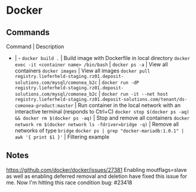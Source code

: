 # Docker

## Commands

Command | Description
- | -
`docker build .` | Build image with Dockerfile in local directory
`docker exec -it <container name> /bin/bash` |
`docker ps -a` | View all containers
`docker images` | View all images
`docker pull registry.lieferheld-staging.rz01.deposit-solutions.com/mysql/comonea_b2c` |
`docker run -dP registry.lieferheld-staging.rz01.deposit-solutions.com/mysql/comonea_b2c` |
`docker run -it --net host registry.lieferheld-staging.rz01.deposit-solutions.com/tenant/ds-comonea-product:master` | Run container in the local network with an interactive terminal (responds to Ctrl+C)
`docker stop $(docker ps -aq) && docker rm $(docker ps -aq)` | Stop and remove all containers
`docker network rm $(docker network ls -fdriver=bridge -q)` | Remove all networks of type `bridge`
`docker ps | grep "docker-mariadb:1.0.1" | awk '{ print $1 }'` | Filtering example

## Notes

https://github.com/docker/docker/issues/27381
Enabling moutflags=slave as well as enabling deferred removal and deletion have fixed this issue for me. Now I'm hitting this race condition bug: #23418